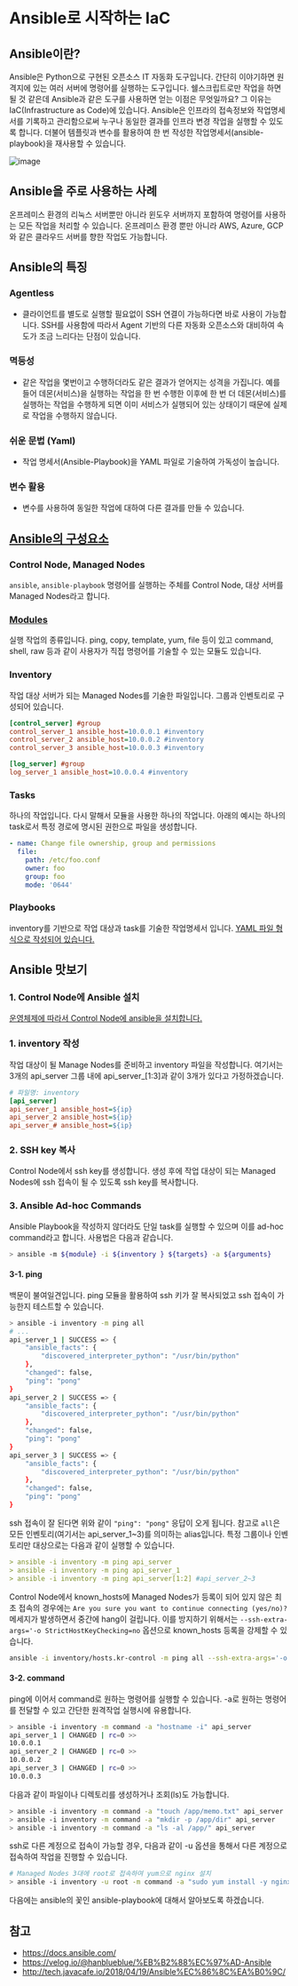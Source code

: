 # Ansible로 시작하는 IaC

## Ansible이란?
Ansible은 Python으로 구현된 오픈소스 IT 자동화 도구입니다. 간단히 이야기하면 원격지에 있는 여러 서버에 명령어를 실행하는 도구입니다. 쉘스크립트로만 작업을 하면 될 것 같은데 Ansible과 같은 도구를 사용하면 얻는 이점은 무엇일까요? 그 이유는 IaC(Infrastructure as Code)에 있습니다. Ansible은 인프라의 접속정보와 작업명세서를 기록하고 관리함으로써 누구나 동일한 결과를 인프라 변경 작업을 실행할 수 있도록 합니다. 더불어 템플릿과 변수를 활용하여 한 번 작성한 작업명세서(ansible-playbook)을 재사용할 수 있습니다.

![image](https://img1.daumcdn.net/thumb/R1280x0/?scode=mtistory2&fname=https%3A%2F%2Fblog.kakaocdn.net%2Fdn%2FcuOWvb%2FbtqCDkueHqy%2FMHnXKUDOig9gHdkuQNiFD0%2Fimg.png)

## Ansible을 주로 사용하는 사례
온프레미스 환경의 리눅스 서버뿐만 아니라 윈도우 서버까지 포함하여 명령어를 사용하는 모든 작업을 처리할 수 있습니다. 온프레미스 환경 뿐만 아니라 AWS, Azure, GCP와 같은 클라우드 서버를 향한 작업도 가능합니다.   

## Ansible의 특징
### Agentless
- 클라이언트를 별도로 실행할 필요없이 SSH 연결이 가능하다면 바로 사용이 가능합니다. SSH를 사용함에 따라서 Agent 기반의 다른 자동화 오픈소스와 대비하여 속도가 조금 느리다는 단점이 있습니다. 
### 멱등성
- 같은 작업을 몇번이고 수행하더라도 같은 결과가 얻어지는 성격을 가집니다. 예를 들어 데몬(서비스)을 실행하는 작업을 한 번 수행한 이후에 한 번 더 데몬(서비스)를 실행하는 작업을 수행하게 되면 이미 서비스가 실행되어 있는 상태이기 때문에 실제로 작업을 수행하지 않습니다.
### 쉬운 문법 (Yaml)
- 작업 명세서(Ansible-Playbook)을 YAML 파일로 기술하여 가독성이 높습니다.
### 변수 활용
- 변수를 사용하여 동일한 작업에 대하여 다른 결과를 만들 수 있습니다. 

## [Ansible의 구성요소](https://docs.ansible.com/ansible/latest/user_guide/basic_concepts.html)
### Control Node, Managed Nodes
`ansible`, `ansible-playbook` 명령어를 실행하는 주체를 Control Node, 대상 서버를 Managed Nodes라고 합니다.

### [Modules](https://docs.ansible.com/ansible/2.9/modules/modules_by_category.html)
실행 작업의 종류입니다. ping, copy, template, yum, file 등이 있고 command, shell, raw 등과 같이 사용자가 직접 명령어를 기술할 수 있는 모듈도 있습니다.

### Inventory
작업 대상 서버가 되는 Managed Nodes를 기술한 파일입니다. 그룹과 인벤토리로 구성되어 있습니다. 
```ini
[control_server] #group
control_server_1 ansible_host=10.0.0.1 #inventory
control_server_2 ansible_host=10.0.0.2 #inventory
control_server_3 ansible_host=10.0.0.3 #inventory

[log_server] #group
log_server_1 ansible_host=10.0.0.4 #inventory
```

### Tasks
하나의 작업입니다. 다시 말해서 모듈을 사용한 하나의 작업니다. 아래의 예시는 하나의 task로서 특정 경로에 명시된 권한으로 파일을 생성합니다. 
```yaml
- name: Change file ownership, group and permissions
  file:
    path: /etc/foo.conf
    owner: foo
    group: foo
    mode: '0644'
```

### Playbooks
inventory를 기반으로 작업 대상과 task를 기술한 작업명세서 입니다. [YAML 파일 형식으로 작성되어 있습니다.](https://docs.ansible.com/ansible/latest/user_guide/playbooks_intro.html#playbook-execution)

## Ansible 맛보기
### 1. Control Node에 Ansible 설치
[운영체제에 따라서 Control Node에 ansible을 설치합니다.](https://docs.ansible.com/ansible/latest/installation_guide/intro_installation.html#installing-ansible-on-specific-operating-systems)

### 1. inventory 작성
작업 대상이 될 Manage Nodes를 준비하고 inventory 파일을 작성합니다. 여기서는 3개의 api_server 그룹 내에 api_server_[1:3]과 같이 3개가 있다고 가정하겠습니다.
```ini
# 파일명: inventory
[api_server]
api_server_1 ansible_host=${ip}
api_server_2 ansible_host=${ip}
api_server_# ansible_host=${ip}
```

### 2. SSH key 복사
Control Node에서 ssh key를 생성합니다. 생성 후에 작업 대상이 되는 Managed Nodes에 ssh 접속이 될 수 있도록 ssh key를 복사합니다.

### 3. Ansible Ad-hoc Commands
Ansible Playbook을 작성하지 않더라도 단일 task를 실행할 수 있으며 이를 ad-hoc command라고 합니다. 사용법은 다음과 같습니다.
```bash
> ansible -m ${module} -i ${inventory } ${targets} -a ${arguments} 
```

#### 3-1. ping
백문이 불여일견입니다. ping 모듈을 활용하여 ssh 키가 잘 복사되었고 ssh 접속이 가능한지 테스트할 수 있습니다. 
```bash
> ansible -i inventory -m ping all
# ...
api_server_1 | SUCCESS => {
    "ansible_facts": {
        "discovered_interpreter_python": "/usr/bin/python"
    },
    "changed": false,
    "ping": "pong"
}
api_server_2 | SUCCESS => {
    "ansible_facts": {
        "discovered_interpreter_python": "/usr/bin/python"
    },
    "changed": false,
    "ping": "pong"
}
api_server_3 | SUCCESS => {
    "ansible_facts": {
        "discovered_interpreter_python": "/usr/bin/python"
    },
    "changed": false,
    "ping": "pong"
}
```
ssh 접속이 잘 된다면 위와 같이 `"ping": "pong"` 응답이 오게 됩니다. 참고로 `all`은 모든 인벤토리(여기서는 api_server_1~3)를 의미하는 alias입니다. 특정 그룹이나 인벤토리만 대상으로는 다음과 같이 실행할 수 있습니다.
```yaml
> ansible -i inventory -m ping api_server
> ansible -i inventory -m ping api_server_1
> ansible -i inventory -m ping api_server[1:2] #api_server_2~3
```

Control Node에서 known_hosts에 Managed Nodes가 등록이 되어 있지 않은 최초 접속의 경우에는 `Are you sure you want to continue connecting (yes/no)?` 메세지가 발생하면서 중간에 hang이 걸립니다. 이를 방지하기 위해서는 `--ssh-extra-args='-o StrictHostKeyChecking=no` 옵션으로 known_hosts 등록을 강제할 수 있습니다.
```bash
ansible -i inventory/hosts.kr-control -m ping all --ssh-extra-args='-o StrictHostKeyChecking=no
```

#### 3-2. command
ping에 이어서 command로 원하는 명령어를 실행할 수 있습니다. -a로 원하는 명령어를 전달할 수 있고 간단한 원격작업 실행시에 유용합니다.
```bash
> ansible -i inventory -m command -a "hostname -i" api_server
api_server_1 | CHANGED | rc=0 >>
10.0.0.1
api_server_2 | CHANGED | rc=0 >>
10.0.0.2
api_server_3 | CHANGED | rc=0 >>
10.0.0.3
```

다음과 같이 파일이나 디렉토리를 생성하거나 조회(ls)도 가능합니다.
```bash
> ansible -i inventory -m command -a "touch /app/memo.txt" api_server
> ansible -i inventory -m command -a "mkdir -p /app/dir" api_server
> ansible -i inventory -m command -a "ls -al /app/" api_server
```

ssh로 다른 계정으로 접속이 가능할 경우, 다음과 같이 -u 옵션을 통해서 다른 계정으로 접속하여 작업을 진행할 수 있습니다.
```bash
# Managed Nodes 3대에 root로 접속하여 yum으로 nginx 설치
> ansible -i inventory -u root -m command -a "sudo yum install -y nginx" api_server 
```

다음에는 ansible의 꽃인 ansible-playbook에 대해서 알아보도록 하겠습니다.

## 참고
- https://docs.ansible.com/
- https://velog.io/@hanblueblue/%EB%B2%88%EC%97%AD-Ansible
- http://tech.javacafe.io/2018/04/19/Ansible%EC%86%8C%EA%B0%9C/
